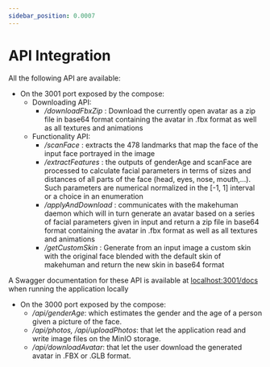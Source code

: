 ```yaml
---
sidebar_position: 0.0007
---
```



# API Integration

All the following API are available:

- On the 3001 port exposed by the compose:
   - Downloading API:
      - */downloadFbxZip* : Download the currently open avatar as a zip file in base64 format containing the avatar in .fbx format as well as all textures and animations
   - Functionality API:
      - */scanFace* : extracts the 478 landmarks that map the face of the input face portrayed in the image
      - */extractFeatures* : the outputs of genderAge and scanFace are processed to calculate facial parameters in terms of sizes and distances of all parts of the face (head, eyes, nose, mouth,...). Such parameters are numerical normalized in the [-1, 1] interval or a choice in an enumeration
      - */applyAndDownload* : communicates with the makehuman daemon which will in turn generate an avatar based on a series of facial parameters given in input and return a zip file in base64 format containing the avatar in .fbx format as well as all textures and animations
      - */getCustomSkin* : Generate from an input image a custom skin with the original face blended with the default skin of makehuman and return the new skin in base64 format
      

A Swagger documentation for these API is available at [localhost:3001/docs](http://localhost:3001/docs) when running the application locally

- On the 3000 port exposed by the compose:
   - */api/genderAge*: which estimates the gender and the age of a person given a picture of the face.
   - */api/photos, /api/uploadPhotos*: that let the application read and write image files on the MinIO storage.
   - */api/downloadAvatar*: that let the user download the generated avatar in .FBX or .GLB format.
